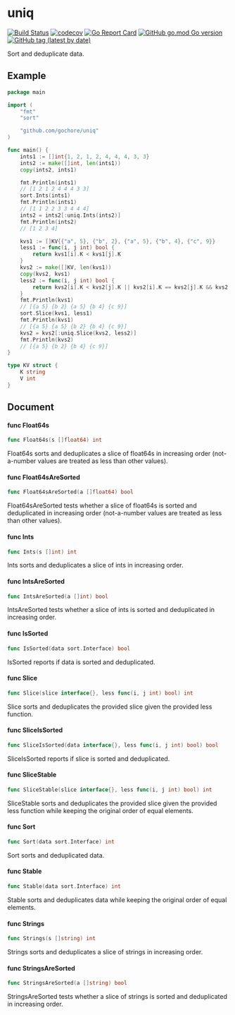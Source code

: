 # uniq

[![Build Status](https://travis-ci.com/gochore/uniq.svg?branch=master)](https://travis-ci.com/gochore/uniq)
[![codecov](https://codecov.io/gh/gochore/uniq/branch/master/graph/badge.svg)](https://codecov.io/gh/gochore/uniq)
[![Go Report Card](https://goreportcard.com/badge/github.com/gochore/uniq)](https://goreportcard.com/report/github.com/gochore/uniq)
[![GitHub go.mod Go version](https://img.shields.io/github/go-mod/go-version/gochore/uniq)](https://github.com/gochore/uniq/blob/master/go.mod)
[![GitHub tag (latest by date)](https://img.shields.io/github/v/tag/gochore/uniq)](https://github.com/gochore/uniq/releases)

Sort and deduplicate data.

## Example

```go
package main

import (
	"fmt"
	"sort"

	"github.com/gochore/uniq"
)

func main() {
	ints1 := []int{1, 2, 1, 2, 4, 4, 4, 3, 3}
	ints2 := make([]int, len(ints1))
	copy(ints2, ints1)

	fmt.Println(ints1)
	// [1 2 1 2 4 4 4 3 3]
	sort.Ints(ints1)
	fmt.Println(ints1)
	// [1 1 2 2 3 3 4 4 4]
	ints2 = ints2[:uniq.Ints(ints2)]
	fmt.Println(ints2)
	// [1 2 3 4]

	kvs1 := []KV{{"a", 5}, {"b", 2}, {"a", 5}, {"b", 4}, {"c", 9}}
	less1 := func(i, j int) bool {
		return kvs1[i].K < kvs1[j].K
	}
	kvs2 := make([]KV, len(kvs1))
	copy(kvs2, kvs1)
	less2 := func(i, j int) bool {
		return kvs2[i].K < kvs2[j].K || kvs2[i].K == kvs2[j].K && kvs2[i].V < kvs2[j].V
	}
	fmt.Println(kvs1)
	// [{a 5} {b 2} {a 5} {b 4} {c 9}]
	sort.Slice(kvs1, less1)
	fmt.Println(kvs1)
	// [{a 5} {a 5} {b 2} {b 4} {c 9}]
	kvs2 = kvs2[:uniq.Slice(kvs2, less2)]
	fmt.Println(kvs2)
	// [{a 5} {b 2} {b 4} {c 9}]
}

type KV struct {
	K string
	V int
}
```

## Document

#### func  Float64s

```go
func Float64s(s []float64) int
```
Float64s sorts and deduplicates a slice of float64s in increasing order
(not-a-number values are treated as less than other values).

#### func  Float64sAreSorted

```go
func Float64sAreSorted(a []float64) bool
```
Float64sAreSorted tests whether a slice of float64s is sorted and deduplicated
in increasing order (not-a-number values are treated as less than other values).

#### func  Ints

```go
func Ints(s []int) int
```
Ints sorts and deduplicates a slice of ints in increasing order.

#### func  IntsAreSorted

```go
func IntsAreSorted(a []int) bool
```
IntsAreSorted tests whether a slice of ints is sorted and deduplicated in
increasing order.

#### func  IsSorted

```go
func IsSorted(data sort.Interface) bool
```
IsSorted reports if data is sorted and deduplicated.

#### func  Slice

```go
func Slice(slice interface{}, less func(i, j int) bool) int
```
Slice sorts and deduplicates the provided slice given the provided less
function.

#### func  SliceIsSorted

```go
func SliceIsSorted(data interface{}, less func(i, j int) bool) bool
```
SliceIsSorted reports if slice is sorted and deduplicated.

#### func  SliceStable

```go
func SliceStable(slice interface{}, less func(i, j int) bool) int
```
SliceStable sorts and deduplicates the provided slice given the provided less
function while keeping the original order of equal elements.

#### func  Sort

```go
func Sort(data sort.Interface) int
```
Sort sorts and deduplicated data.

#### func  Stable

```go
func Stable(data sort.Interface) int
```
Stable sorts and deduplicates data while keeping the original order of equal
elements.

#### func  Strings

```go
func Strings(s []string) int
```
Strings sorts and deduplicates a slice of strings in increasing order.

#### func  StringsAreSorted

```go
func StringsAreSorted(a []string) bool
```
StringsAreSorted tests whether a slice of strings is sorted and deduplicated in
increasing order.

